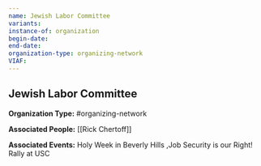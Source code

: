 ```yaml
---
name: Jewish Labor Committee
variants: 
instance-of: organization
begin-date: 
end-date: 
organization-type: organizing-network
VIAF: 
---
```

## Jewish Labor Committee

**Organization Type:** #organizing-network

**Associated People:** [[Rick Chertoff]]

**Associated Events:** Holy Week in Beverly Hills ,Job Security is our Right! Rally at USC